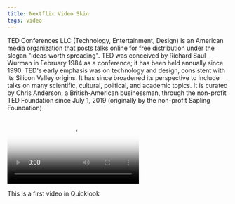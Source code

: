 ```yaml
---
title: Nextflix Video Skin
tags: video
---
```


TED Conferences LLC (Technology, Entertainment, Design) is an American media organization that posts talks online for free distribution under the slogan "ideas worth spreading". TED was conceived by Richard Saul Wurman in February 1984 as a conference; it has been held annually since 1990. TED's early emphasis was on technology and design, consistent with its Silicon Valley origins. It has since broadened its perspective to include talks on many scientific, cultural, political, and academic topics. It is curated by Chris Anderson, a British-American businessman, through the non-profit TED Foundation since July 1, 2019 (originally by the non-profit Sapling Foundation)

<link rel="stylesheet" href="/assets/css/player.css">
<script src="/assets/js/players.js"></script>
<script src="/assets/js/player.js"></script>
<video controls crossorigin playsinline poster="https://s3.amazonaws.com/fancyfootageclips/website/img/2015-07-03-wander-poster.jpg" id="player">
	<source src="/video/sMfbhbbD0bBvdpfH.mp4" type="video/mp4" size="1080">
	<track kind="captions" label="English" srclang="en" default src="https://cdn.plyr.io/static/demo/View_From_A_Blue_Moon_Trailer-HD.en.vtt">
	<track kind="captions" label="Français" srclang="fr" src="https://cdn.plyr.io/static/demo/View_From_A_Blue_Moon_Trailer-HD.fr.vtt">
</video>

This is a first video in Quicklook

